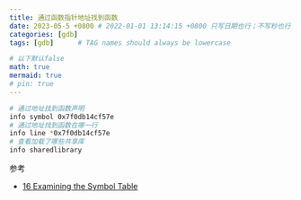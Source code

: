 ```yaml
---
title: 通过函数指针地址找到函数
date: 2023-05-5 +0800 # 2022-01-01 13:14:15 +0800 只写日期也行；不写秒也行；这样也行 2022-03-09T00:55:42+08:00
categories: [gdb]
tags: [gdb]      # TAG names should always be lowercase

# 以下默认false
math: true
mermaid: true
# pin: true
---
```


```bash
# 通过地址找到函数声明
info symbol 0x7f0db14cf57e
# 通过地址找到函数在哪一行
info line *0x7f0db14cf57e
# 查看加载了哪些共享库
info sharedlibrary
```

参考

* [16 Examining the Symbol Table](https://sourceware.org/gdb/onlinedocs/gdb/Symbols.html)
